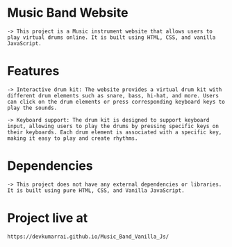 # Music Band Website
    
    -> This project is a Music instrument website that allows users to play virtual drums online. It is built using HTML, CSS, and vanilla JavaScript.

# Features

    -> Interactive drum kit: The website provides a virtual drum kit with different drum elements such as snare, bass, hi-hat, and more. Users can click on the drum elements or press corresponding keyboard keys to play the sounds.

    -> Keyboard support: The drum kit is designed to support keyboard input, allowing users to play the drums by pressing specific keys on their keyboards. Each drum element is associated with a specific key, making it easy to play and create rhythms.

# Dependencies
    
    -> This project does not have any external dependencies or libraries. It is built using pure HTML, CSS, and Vanilla JavaScript.

# Project live at

    https://devkumarrai.github.io/Music_Band_Vanilla_Js/